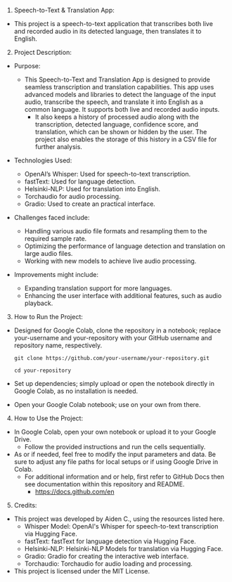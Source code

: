 1. Speech-to-Text & Translation App:

- This project is a speech-to-text application that transcribes both live and recorded audio in its detected language, then translates it to English.

2. Project Description:

- Purpose:
  - This Speech-to-Text and Translation App is designed to provide seamless transcription and translation capabilities. This app uses advanced models and libraries to detect the language of the input audio, transcribe the speech, and translate it into English as a common language. It supports both live and recorded audio inputs.
    - It also keeps a history of processed audio along with the transcription, detected language, confidence score, and translation, which can be shown or hidden by the user.
      The project also enables the storage of this history in a CSV file for further analysis.

- Technologies Used:
  - OpenAI’s Whisper: Used for speech-to-text transcription.
  - fastText: Used for language detection.
  - Helsinki-NLP: Used for translation into English.
  - Torchaudio for audio processing.
  - Gradio: Used to create an practical interface.

- Challenges faced include:
  - Handling various audio file formats and resampling them to the required sample rate.
  - Optimizing the performance of language detection and translation on large audio files.
  - Working with new models to achieve live audio processing.

- Improvements might include:
  - Expanding translation support for more languages.
  - Enhancing the user interface with additional features, such as audio playback.
 
3. How to Run the Project:
- Designed for Google Colab, clone the repository in a notebook; replace your-username and your-repository with your GitHub username and repository name, respectively.

      git clone https://github.com/your-username/your-repository.git

      cd your-repository
- Set up dependencies; simply upload or open the notebook directly in Google Colab, as no installation is needed.
- Open your Google Colab notebook; use on your own from there.
  
4. How to Use the Project:
- In Google Colab, open your own notebook or upload it to your Google Drive.
  - Follow the provided instructions and run the cells sequentially.
- As or if needed, feel free to modify the input parameters and data. Be sure to adjust any file paths for local setups or if using Google Drive in Colab.
  - For additional information and or help, first refer to GitHub Docs then see documentation within this repository and README.
    - https://docs.github.com/en
5. Credits:
- This project was developed by Aiden C., using the resources listed here.
  - Whisper Model: OpenAI's Whisper for speech-to-text transcription via Hugging Face.
  - fastText: fastText for language detection via Hugging Face.
  - Helsinki-NLP: Helsinki-NLP Models for translation via Hugging Face.
  - Gradio: Gradio for creating the interactive web interface.
  - Torchaudio: Torchaudio for audio loading and processing.
- This project is licensed under the MIT License.
